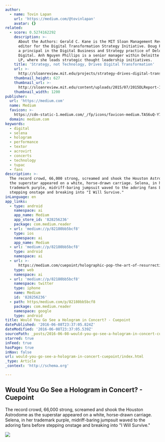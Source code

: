 ```yaml
---
author:
  - name: Tovin Lapan
    url: 'https://medium.com/@tovinlapan'
    avatar: {}
related:
  - score: 0.5274162292
    description: >-
      About the Authors: Gerald C. Kane is the MIT Sloan Management Review guest
      editor for the Digital Transformation Strategy Initiative. Doug Palmer is
      a principal in the Digital Business and Strategy practice of Deloitte
      Digital. Anh Nguyen Phillips is a senior manager within Deloitte Services
      LP, where she leads strategic thought leadership initiatives.
    title: 'Strategy, not Technology, Drives Digital Transformation'
    url: >-
      http://sloanreview.mit.edu/projects/strategy-drives-digital-transformation/
    thumbnail_height: 627
    thumbnail_url: >-
      http://sloanreview.mit.edu/content/uploads/2015/07/2015DLReport-1200-1200x627.jpg
    thumbnail_width: 1200
publisher:
  url: 'https://medium.com'
  name: Medium
  favicon: >-
    https://cdn-static-1.medium.com/_/fp/icons/favicon-medium.TAS6uQ-Y7kcKgi0xjcYHXw.ico
  domain: medium.com
keywords:
  - digital
  - selena
  - hologram
  - performance
  - textor
  - acrovirt
  - concerts
  - technology
  - tupac
  - fans
description: >-
  The record crowd, 66,000 strong, screamed and shook the Houston Astrodome as
  the superstar appeared on a white, horse-drawn carriage. Selena, in her
  trademark purple, midriff-baring jumpsuit waved to the adoring fans before
  stepping onstage and breaking into "I Will Survive."
inLanguage: en
app_links:
  - type: android
    namespace: ai
    app_name: Medium
    app_store_id: '828256236'
    package: com.medium.reader
  - url: 'medium://p/82180bb5bcf8'
    type: ios
    namespace: ai
    app_name: Medium
  - url: 'medium://p/82180bb5bcf8'
    type: android
    namespace: ai
  - url: >-
      https://medium.com/cuepoint/holographic-pop-the-art-of-resurrecting-the-dead-82180bb5bcf8
    type: web
    namespace: ai
  - url: 'medium://p/82180bb5bcf8'
    namespace: twitter
    type: iphone
    name: Medium
    id: '828256236'
  - path: https/medium.com/p/82180bb5bcf8
    package: com.medium.reader
    namespace: google
    type: android
title: Would You Go See a Hologram in Concert? - Cuepoint
datePublished: '2016-06-08T23:37:05.824Z'
dateModified: '2016-06-08T23:37:05.539Z'
sourcePath: _posts/2016-06-08-would-you-go-see-a-hologram-in-concert-cuepoint.md
starred: true
inFeed: true
hasPage: true
inNav: false
url: would-you-go-see-a-hologram-in-concert-cuepoint/index.html
_type: Article
_context: 'http://schema.org'

---
```

<article style=""><h1>Would You Go See a Hologram in Concert? - Cuepoint</h1><p>The record crowd, 66,000 strong, screamed and shook the Houston Astrodome as the superstar appeared on a white, horse-drawn carriage. Selena, in her trademark purple, midriff-baring jumpsuit waved to the adoring fans before stepping onstage and breaking into "I Will Survive."</p><img src="https://cdn-images-1.medium.com/max/2000/1*_7Kh38ufoGUW4JCLrPFjWQ.png" /></article>